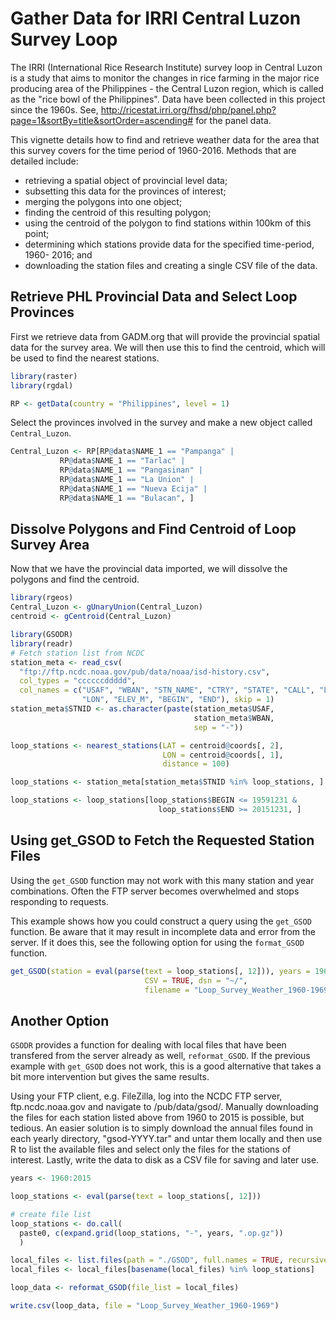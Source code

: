 <!--
%\VignetteEngine{knitr::knitr}
%\VignetteIndexEntry{GSODR use case: Specified years/stations vignette}
%\VignetteEncoding{UTF-8}
-->

# Gather Data for IRRI Central Luzon Survey Loop

The IRRI (International Rice Research Institute) survey loop in Central Luzon
is a study that aims to monitor the changes in rice farming in the major rice
producing area of the Philippines - the Central Luzon region, which is called as
the "rice bowl of the Philippines". Data have been collected in this project
since the 1960s. See, <http://ricestat.irri.org/fhsd/php/panel.php?page=1&sortBy=title&sortOrder=ascending#>
for the panel data.

This vignette details how to find and retrieve weather data for the area that
this survey covers for the time period of 1960-2016. Methods that are detailed
include: 
  * retrieving a spatial object of provincial level data;
  * subsetting this data for the provinces of interest;
  * merging the polygons into one object;
  * finding the centroid of this resulting polygon;
  * using the centroid of the polygon to find stations within 100km of this
  point;
  * determining which stations provide data for the specified time-period, 1960-
  2016; and 
  * downloading the station files and creating a single CSV file of the data.

## Retrieve PHL Provincial Data and Select Loop Provinces
First we retrieve data from GADM.org that will provide the provincial spatial
data for the survey area. We will then use this to find the centroid, which will
be used to find the nearest stations.

```r
library(raster)
library(rgdal)

RP <- getData(country = "Philippines", level = 1)
```
Select the provinces involved in the survey and make a new object called
`Central_Luzon`.


```r
Central_Luzon <- RP[RP@data$NAME_1 == "Pampanga" | 
           RP@data$NAME_1 == "Tarlac" |
           RP@data$NAME_1 == "Pangasinan" |
           RP@data$NAME_1 == "La Union" |
           RP@data$NAME_1 == "Nueva Ecija" |
           RP@data$NAME_1 == "Bulacan", ]
```

## Dissolve Polygons and Find Centroid of Loop Survey Area
Now that we have the provincial data imported, we will dissolve the polygons and
find the centroid.


```r
library(rgeos)
Central_Luzon <- gUnaryUnion(Central_Luzon)
centroid <- gCentroid(Central_Luzon)
```


```r
library(GSODR)
library(readr)
# Fetch station list from NCDC
station_meta <- read_csv(
  "ftp://ftp.ncdc.noaa.gov/pub/data/noaa/isd-history.csv",
  col_types = "ccccccddddd",
  col_names = c("USAF", "WBAN", "STN_NAME", "CTRY", "STATE", "CALL", "LAT",
                "LON", "ELEV_M", "BEGIN", "END"), skip = 1)
station_meta$STNID <- as.character(paste(station_meta$USAF,
                                         station_meta$WBAN,
                                         sep = "-"))

loop_stations <- nearest_stations(LAT = centroid@coords[, 2],
                                  LON = centroid@coords[, 1], 
                                  distance = 100)

loop_stations <- station_meta[station_meta$STNID %in% loop_stations, ]

loop_stations <- loop_stations[loop_stations$BEGIN <= 19591231 &
                                 loop_stations$END >= 20151231, ]
```

## Using get_GSOD to Fetch the Requested Station Files
Using the `get_GSOD` function may not work with this many station and year
combinations. Often the FTP server becomes overwhelmed and stops responding
to requests.

This example shows how you could construct a query using the `get_GSOD`
function. Be aware that it may result in incomplete data and error from the
server. If it does this, see the following option for using the `format_GSOD`
function.


```r
get_GSOD(station = eval(parse(text = loop_stations[, 12])), years = 1960:2015,
                              CSV = TRUE, dsn = "~/",
                              filename = "Loop_Survey_Weather_1960-1969")
```

## Another Option
`GSODR` provides a function for dealing with local files that have been
transfered from the server already as well, `reformat_GSOD`. If the previous
example with `get_GSOD` does not work, this is a good alternative that takes a
bit more intervention but gives the same results.

Using your FTP client, e.g. FileZilla, log into the NCDC FTP server,
ftp.ncdc.noaa.gov and navigate to /pub/data/gsod/. Manually downloading the
files for each station listed above from 1960 to 2015 is possible, but tedious.
An easier solution is to simply download the annual files found in each yearly
directory, "gsod-YYYY.tar" and untar them locally and then use R to
list the available files and select only the files for the stations of interest.
Lastly, write the data to disk as a CSV file for saving and later use.


```r
years <- 1960:2015

loop_stations <- eval(parse(text = loop_stations[, 12]))

# create file list
loop_stations <- do.call(
  paste0, c(expand.grid(loop_stations, "-", years, ".op.gz"))
  )

local_files <- list.files(path = "./GSOD", full.names = TRUE, recursive = TRUE)
local_files <- local_files[basename(local_files) %in% loop_stations]

loop_data <- reformat_GSOD(file_list = local_files)

write.csv(loop_data, file = "Loop_Survey_Weather_1960-1969")
```


